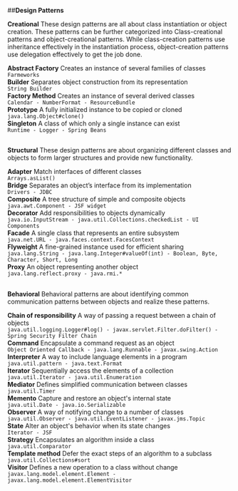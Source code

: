 ##**Design Patterns**

**Creational**
These design patterns are all about class instantiation or object creation. These patterns can be further categorized into Class-creational patterns and object-creational patterns. While class-creation patterns use inheritance effectively in the instantiation process, object-creation patterns use delegation effectively to get the job done.

**Abstract Factory** Creates an instance of several families of classes<br>
`Farmeworks`<br>
**Builder** Separates object construction from its representation<br>
`String Builder`<br>
**Factory Method** Creates an instance of several derived classes<br>
`Calendar - NumberFormat - ResourceBundle`<br>
**Prototype** A fully initialized instance to be copied or cloned<br>
`java.lang.Object#clone()`<br>
**Singleton** A class of which only a single instance can exist<br>
`Runtime - Logger - Spring Beans`<br>
##
**Structural** These design patterns are about organizing different classes and objects to form larger structures and provide new 
functionality.

**Adapter** Match interfaces of different classes<br>
`Arrays.asList()`<br>
**Bridge** Separates an object’s interface from its implementation<br>
`Drivers - JDBC`<br> 
**Composite** A tree structure of simple and composite objects<br>
`java.awt.Component - JSF widget`<br>
**Decorator** Add responsibilities to objects dynamically<br>
`java.io.InputStream - java.util.Collections.checkedList - UI Components`<br>
**Facade** A single class that represents an entire subsystem<br>
`java.net.URL - java.faces.context.FacesContext`<br>
**Flyweight** A fine-grained instance used for efficient sharing<br>
`java.lang.String - java.lang.Integer#valueOf(int) - Boolean, Byte, Character, Short, Long`<br>
**Proxy** An object representing another object<br>
`java.lang.reflect.proxy - java.rmi.*`
##
**Behavioral**
Behavioral patterns are about identifying common communication patterns between objects and realize these patterns.

**Chain of responsibility** A way of passing a request between a chain of objects<br>
`java.util.logging.Logger#log() - javax.servlet.Filter.doFilter() - Spring Security Filter Chain`<br>
**Command** Encapsulate a command request as an object<br>
`Object Oriented Callback - java.lang.Runnable - javax.swing.Action`<br>
**Interpreter** A way to include language elements in a program<br>
`java.util.pattern - java.text.Format`<br>
**Iterator** Sequentially access the elements of a collection<br>
`java.util.Iterator - java.util.Enumeration`<br>
**Mediator** Defines simplified communication between classes<br>
`java.util.Timer`<br>
**Memento** Capture and restore an object's internal state<br>
`java.util.Date - java.io.Serializable`<br>
**Observer** A way of notifying change to a number of classes<br>
`java.util.Observer - java.util.EventListener - javax.jms.Topic`<br>
**State** Alter an object's behavior when its state changes<br>
`Iterator - JSF`<br>
**Strategy** Encapsulates an algorithm inside a class<br>
`java.util.Comparator`<br>
**Template method** Defer the exact steps of an algorithm to a subclass<br>
`java.util.Collections#sort`<br>
**Visitor** Defines a new operation to a class without change<br>
`javax.lang.model.element.Element - javax.lang.model.element.ElementVisitor`<br>
